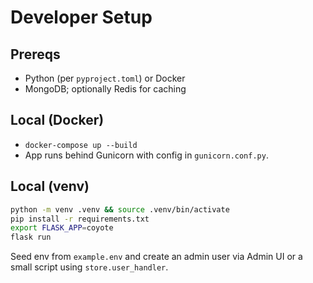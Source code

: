 # Developer Setup

## Prereqs
- Python (per `pyproject.toml`) or Docker
- MongoDB; optionally Redis for caching

## Local (Docker)
- `docker-compose up --build`
- App runs behind Gunicorn with config in `gunicorn.conf.py`.

## Local (venv)
```bash
python -m venv .venv && source .venv/bin/activate
pip install -r requirements.txt
export FLASK_APP=coyote
flask run
```

Seed env from `example.env` and create an admin user via Admin UI or a small script using `store.user_handler`.

